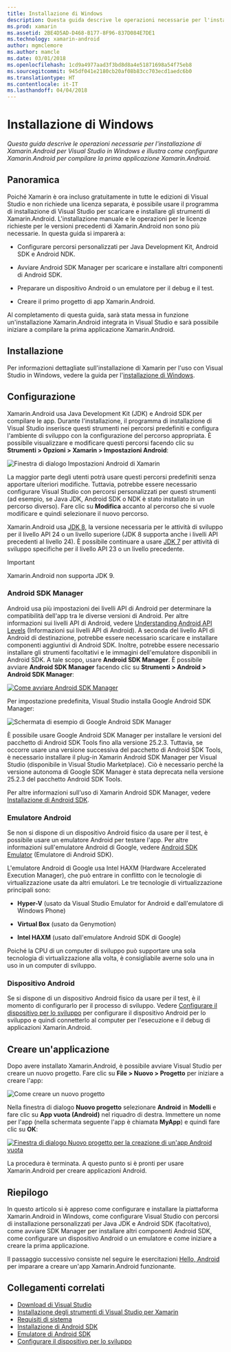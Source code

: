 ```yaml
---
title: Installazione di Windows
description: Questa guida descrive le operazioni necessarie per l'installazione di Xamarin.Android per Visual Studio in Windows e illustra come configurare Xamarin.Android per compilare la prima applicazione Xamarin.Android.
ms.prod: xamarin
ms.assetid: 2BE4D5AD-D468-B177-8F96-837D084E7DE1
ms.technology: xamarin-android
author: mgmclemore
ms.author: mamcle
ms.date: 03/01/2018
ms.openlocfilehash: 1cd9a4977aad3f3bd8d8a4e51871698a54f75eb8
ms.sourcegitcommit: 945df041e2180cb20af08b83cc703ecd1aedc6b0
ms.translationtype: HT
ms.contentlocale: it-IT
ms.lasthandoff: 04/04/2018
---
```

# <a name="windows-installation"></a>Installazione di Windows

_Questa guida descrive le operazioni necessarie per l'installazione di Xamarin.Android per Visual Studio in Windows e illustra come configurare Xamarin.Android per compilare la prima applicazione Xamarin.Android._


## <a name="overview"></a>Panoramica

Poiché Xamarin è ora incluso gratuitamente in tutte le edizioni di Visual Studio e non richiede una licenza separata, è possibile usare il programma di installazione di Visual Studio per scaricare e installare gli strumenti di Xamarin.Android.
L'installazione manuale e le operazioni per le licenze richieste per le versioni precedenti di Xamarin.Android non sono più necessarie. In questa guida si imparerà a:

-   Configurare percorsi personalizzati per Java Development Kit, Android SDK e Android NDK.

-   Avviare Android SDK Manager per scaricare e installare altri componenti di Android SDK.

-   Preparare un dispositivo Android o un emulatore per il debug e il test.

-   Creare il primo progetto di app Xamarin.Android.

Al completamento di questa guida, sarà stata messa in funzione un'installazione Xamarin.Android integrata in Visual Studio e sarà possibile iniziare a compilare la prima applicazione Xamarin.Android.

## <a name="installation"></a>Installazione

Per informazioni dettagliate sull'installazione di Xamarin per l'uso con Visual Studio in Windows, vedere la guida per l'[installazione di Windows](~/cross-platform/get-started/installation/windows.md).


## <a name="configuration"></a>Configurazione

Xamarin.Android usa Java Development Kit (JDK) e Android SDK per compilare le app. Durante l'installazione, il programma di installazione di Visual Studio inserisce questi strumenti nei percorsi predefiniti e configura l'ambiente di sviluppo con la configurazione del percorso appropriata. È possibile visualizzare e modificare questi percorsi facendo clic su **Strumenti > Opzioni > Xamarin > Impostazioni Android**:

![Finestra di dialogo Impostazioni Android di Xamarin](windows-images/07-settings.png)

La maggior parte degli utenti potrà usare questi percorsi predefiniti senza apportare ulteriori modifiche. Tuttavia, potrebbe essere necessario configurare Visual Studio con percorsi personalizzati per questi strumenti (ad esempio, se Java JDK, Android SDK o NDK è stato installato in un percorso diverso). Fare clic su **Modifica** accanto al percorso che si vuole modificare e quindi selezionare il nuovo percorso.

Xamarin.Android usa [JDK 8](http://www.oracle.com/technetwork/java/javase/downloads/jdk8-downloads-2133151.html), la versione necessaria per le attività di sviluppo per il livello API 24 o un livello superiore (JDK 8 supporta anche i livelli API precedenti al livello 24). È possibile continuare a usare [JDK 7](http://www.oracle.com/technetwork/java/javase/downloads/jdk7-downloads-1880260.html) per attività di sviluppo specifiche per il livello API 23 o un livello precedente.

> [!IMPORTANT]
> Xamarin.Android non supporta JDK 9.


### <a name="android-sdk-manager"></a>Android SDK Manager

Android usa più impostazioni dei livelli API di Android per determinare la compatibilità dell'app tra le diverse versioni di Android. Per altre informazioni sui livelli API di Android, vedere [Understanding Android API Levels](~/android/app-fundamentals/android-api-levels.md) (Informazioni sui livelli API di Android).
A seconda del livello API di Android di destinazione, potrebbe essere necessario scaricare e installare componenti aggiuntivi di Android SDK. Inoltre, potrebbe essere necessario installare gli strumenti facoltativi e le immagini dell'emulatore disponibili in Android SDK. A tale scopo, usare **Android SDK Manager**. È possibile avviare **Android SDK Manager** facendo clic su **Strumenti > Android > Android SDK Manager**:

[![Come avviare Android SDK Manager](windows-images/08-sdk-manager-sml.png)](windows-images/08-sdk-manager.png#lightbox)

Per impostazione predefinita, Visual Studio installa Google Android SDK Manager:

![Schermata di esempio di Google Android SDK Manager](windows-images/09-google-sdk-manager.png)

È possibile usare Google Android SDK Manager per installare le versioni del pacchetto di Android SDK Tools fino alla versione 25.2.3. Tuttavia, se occorre usare una versione successiva del pacchetto di Android SDK Tools, è necessario installare il plug-in Xamarin Android SDK Manager per Visual Studio (disponibile in Visual Studio Marketplace). Ciò è necessario perché la versione autonoma di Google SDK Manager è stata deprecata nella versione 25.2.3 del pacchetto Android SDK Tools. 

Per altre informazioni sull'uso di Xamarin Android SDK Manager, vedere [Installazione di Android SDK](~/android/get-started/installation/android-sdk.md).


### <a name="android-emulator"></a>Emulatore Android

Se non si dispone di un dispositivo Android fisico da usare per il test, è possibile usare un emulatore Android per testare l'app. Per altre informazioni sull'emulatore Android di Google, vedere [Android SDK Emulator](~/android/deploy-test/debugging/android-sdk-emulator/index.md) (Emulatore di Android SDK).

L'emulatore Android di Google usa Intel HAXM (Hardware Accelerated Execution Manager), che può entrare in conflitto con le tecnologie di virtualizzazione usate da altri emulatori. Le tre tecnologie di virtualizzazione principali sono:

-   **Hyper-V** (usato da Visual Studio Emulator for Android e dall'emulatore di Windows Phone) 

-   **Virtual Box** (usato da Genymotion)

-   **Intel HAXM** (usato dall'emulatore Android SDK di Google) 

Poiché la CPU di un computer di sviluppo può supportare una sola tecnologia di virtualizzazione alla volta, è consigliabile averne solo una in uso in un computer di sviluppo.

<a name="device" />

### <a name="android-device"></a>Dispositivo Android

Se si dispone di un dispositivo Android fisico da usare per il test, è il momento di configurarlo per il processo di sviluppo. Vedere [Configurare il dispositivo per lo sviluppo](~/android/get-started/installation/set-up-device-for-development.md) per configurare il dispositivo Android per lo sviluppo e quindi connetterlo al computer per l'esecuzione e il debug di applicazioni Xamarin.Android.


## <a name="create-an-application"></a>Creare un'applicazione

Dopo avere installato Xamarin.Android, è possibile avviare Visual Studio per creare un nuovo progetto. Fare clic su **File > Nuovo > Progetto** per iniziare a creare l'app:

![Come creare un nuovo progetto](windows-images/10-new-project.png)

Nella finestra di dialogo **Nuovo progetto** selezionare **Android** in **Modelli** e fare clic su **App vuota (Android)** nel riquadro di destra. Immettere un nome per l'app (nella schermata seguente l'app è chiamata **MyApp**) e quindi fare clic su **OK**:

[![Finestra di dialogo Nuovo progetto per la creazione di un'app Android vuota](windows-images/11-first-app-sml.png)](windows-images/11-first-app.png#lightbox)

La procedura è terminata. A questo punto si è pronti per usare Xamarin.Android per creare applicazioni Android.


## <a name="summary"></a>Riepilogo

In questo articolo si è appreso come configurare e installare la piattaforma Xamarin.Android in Windows, come configurare Visual Studio con percorsi di installazione personalizzati per Java JDK e Android SDK (facoltativo), come avviare SDK Manager per installare altri componenti Android SDK, come configurare un dispositivo Android o un emulatore e come iniziare a creare la prima applicazione.

Il passaggio successivo consiste nel seguire le esercitazioni [Hello, Android](~/android/get-started/hello-android/index.md) per imparare a creare un'app Xamarin.Android funzionante.


## <a name="related-links"></a>Collegamenti correlati

- [Download di Visual Studio](https://www.visualstudio.com/vs/)
- [Installazione degli strumenti di Visual Studio per Xamarin](~/cross-platform/get-started/installation/windows.md)
- [Requisiti di sistema](~/cross-platform/get-started/requirements.md)
- [Installazione di Android SDK](~/android/get-started/installation/android-sdk.md)
- [Emulatore di Android SDK](~/android/get-started/installation/android-emulator/index.md)
- [Configurare il dispositivo per lo sviluppo](~/android/get-started/installation/set-up-device-for-development.md)
